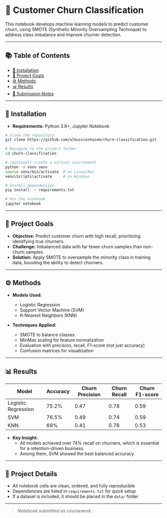 # 🔮 Customer Churn Classification

This notebook develops machine learning models to predict customer churn, using SMOTE (Synthetic Minority Oversampling Technique) to address class imbalance and improve churner detection.

---

## 📚 Table of Contents

- [🚀 Installation](#-installation)
- [🎯 Project Goals](#-project-goals)
- [⚙️ Methods](#-methods)
- [📊 Results](#-results)
- [📝 Submission Notes](#-submission-notes)

---

## 🚀 Installation

- **Requirements:** Python 3.8+, Jupyter Notebook

```bash
# Clone the repository
git clone https://github.com/alhussienhazem/churn-classification.git

# Navigate to the project folder
cd churn-classification

# (optional) create a virtual environment
python -m venv venv
source venv/bin/activate  # on Linux/Mac
venv\Scripts\activate     # on Windows

# Install dependencies
pip install -r requirements.txt

# Run the notebook
jupyter notebook
```
---

## 🎯 Project Goals

- **Objective:** Predict customer churn with high recall, prioritizing identifying true churners.
- **Challenge:** Imbalanced data with far fewer churn samples than non-churn samples.
- **Solution:** Apply SMOTE to oversample the minority class in training data, boosting the ability to detect churners.

---

## ⚙️ Methods

- **Models Used:**
  - Logistic Regression
  - Support Vector Machine (SVM)
  - K-Nearest Neighbors (KNN)

- **Techniques Applied:**
  - SMOTE to balance classes
  - MinMax scaling for feature normalization
  - Evaluation with precision, recall, F1-score (not just accuracy)
  - Confusion matrices for visualization

---

## 📊 Results

| Model                | Accuracy | Churn Precision | Churn Recall | Churn F1-score |
|----------------------|----------|-----------------|--------------|----------------|
| Logistic Regression  | 75.2%    | 0.47            | 0.78         | 0.59           |
| SVM                  | 76.5%    | 0.49            | 0.74         | 0.59           |
| KNN                  | 69%      | 0.41            | 0.76         | 0.53           |

- **Key Insight:**
  - All models achieved over 74% recall on churners, which is essential for a retention-driven business.
  - Among them, SVM showed the best balanced accuracy.

---

## 📝 Project Details

- All notebook cells are clean, ordered, and fully reproducible  
- Dependencies are listed in `requirements.txt` for quick setup  
- If a dataset is included, it should be placed in the `data/` folder  
  
---
> *Notebook submitted as coursework.*

